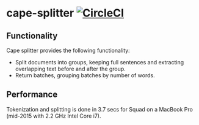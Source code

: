# cape-splitter [![CircleCI](https://circleci.com/gh/bloomsburyai/cape-splitter.svg?style=svg&circle-token=68966f5dec4f929336d0ef75917c895d12152e98)](https://circleci.com/gh/bloomsburyai/cape-splitter)

## Functionality 

Cape splitter provides the following functionality:
    
   * Split documents into groups, keeping full sentences and extracting overlapping text before and after the group.
   * Return batches, grouping batches by number of words.

## Performance 

Tokenization and splitting is done in 3.7 secs for Squad on a MacBook Pro (mid-2015 with 2.2 GHz Intel Core i7). 